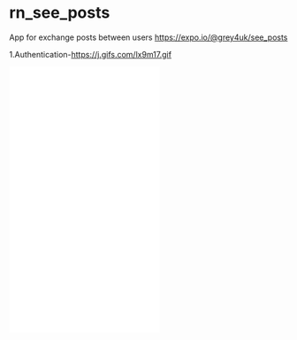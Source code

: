 # rn_see_posts
App for exchange posts between users
https://expo.io/@grey4uk/see_posts

1.Authentication-https://j.gifs.com/lx9m17.gif

<iframe src='//gifs.com/embed/newcomment-P7V9L2' frameborder='0' scrolling='no' width='272px' height='480px' style='-webkit-backface-visibility: hidden;-webkit-transform: scale(1);' ></iframe>
